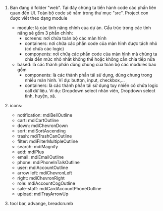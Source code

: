 1. Bạn đang ở folder "web". Tại đây chúng ta tiến hành code các phần liên quan đến UI. Toàn bộ code sẽ nằm trong thư mục "src". Project con được viết theo dạng module
    - module: là các tính năng chính của dự án. Cấu trúc trong các tính năng sẽ gồm 3 phần chính:
      + screens: nơi chứa toàn bộ các màn hình
      + containers: nơi chứa các phần code của màn hình được tách nhỏ (có chứa các logic)
      + components: nơi chứa các phần code của màn hình mà chúng ta chia đến mức nhỏ nhất không thể hoặc không cần chia tiếp nữa   
    - based: là các thành phần dùng chung của toàn bộ các modules bao gồm
      + components: là các thành phần tái sử dụng, dùng chung trong nhiều màn hình. Ví dụ: button, input, checkbox,...
      + containers: là các thành phần tái sử dụng tuy nhiến có chứa logic call dữ liệu. Ví dụ: Dropdown select nhân viên, Dropdown select tỉnh, huyện, xã.
      
2. icons:
   + notification: mdiBellOutline
   + cart: mdiCartOutline
   + down: mdiChevronDown
   + sort: mdiSortAscending
   + trash: mdiTrashCanOutline
   + filter: mdiFilterMultipleOutline
   + search: mdiMagnify
   + add: mdiPlus
   + email: mdiEmailOutline
   + phone: mdiPhoneInTalkOutline
   + user: mdiAccountOutline
   + arrow left: mdiChevronLeft
   + right: mdiChevronRight
   + role: mdiAccountCogOutline
   + sale-staff: mdiCardAccountPhoneOutline
   + upload: mdiTrayArrowUp
3. tool bar, advange, breadcrumb
